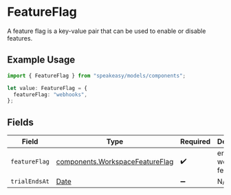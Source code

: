 # FeatureFlag

A feature flag is a key-value pair that can be used to enable or disable features.

## Example Usage

```typescript
import { FeatureFlag } from "speakeasy/models/components";

let value: FeatureFlag = {
  featureFlag: "webhooks",
};
```

## Fields

| Field                                                                                         | Type                                                                                          | Required                                                                                      | Description                                                                                   |
| --------------------------------------------------------------------------------------------- | --------------------------------------------------------------------------------------------- | --------------------------------------------------------------------------------------------- | --------------------------------------------------------------------------------------------- |
| `featureFlag`                                                                                 | [components.WorkspaceFeatureFlag](../../models/components/workspacefeatureflag.md)            | :heavy_check_mark:                                                                            | enum value workspace feature flag                                                             |
| `trialEndsAt`                                                                                 | [Date](https://developer.mozilla.org/en-US/docs/Web/JavaScript/Reference/Global_Objects/Date) | :heavy_minus_sign:                                                                            | N/A                                                                                           |